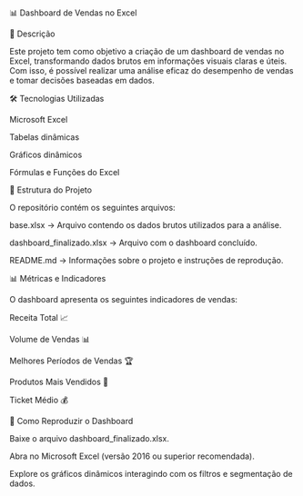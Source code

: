📊 Dashboard de Vendas no Excel

📌 Descrição

Este projeto tem como objetivo a criação de um dashboard de vendas no Excel, transformando dados brutos em informações visuais claras e úteis. Com isso, é possível realizar uma análise eficaz do desempenho de vendas e tomar decisões baseadas em dados.

🛠 Tecnologias Utilizadas

Microsoft Excel

Tabelas dinâmicas

Gráficos dinâmicos

Fórmulas e Funções do Excel

📂 Estrutura do Projeto

O repositório contém os seguintes arquivos:

base.xlsx → Arquivo contendo os dados brutos utilizados para a análise.

dashboard_finalizado.xlsx → Arquivo com o dashboard concluído.

README.md → Informações sobre o projeto e instruções de reprodução.

📊 Métricas e Indicadores

O dashboard apresenta os seguintes indicadores de vendas:

Receita Total 📈

Volume de Vendas 📊

Melhores Períodos de Vendas 🏆

Produtos Mais Vendidos 🛒

Ticket Médio 💰

📝 Como Reproduzir o Dashboard

Baixe o arquivo dashboard_finalizado.xlsx.

Abra no Microsoft Excel (versão 2016 ou superior recomendada).

Explore os gráficos dinâmicos interagindo com os filtros e segmentação de dados.
